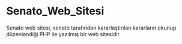 # Senato_Web_Sitesi
Senato web sitesi, senato tarafından kararlaştırılan kararların okunup düzenlendiği PHP ile yazılmış bir web sitesidir.
